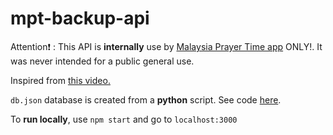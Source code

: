 # mpt-backup-api

Attention:exclamation: : This API is **internally** use by [Malaysia Prayer Time app](https://github.com/iqfareez/app_waktu_solat_malaysia) ONLY!. It was never intended for a public general use.

Inspired from [this video.](https://youtu.be/FLnxgSZ0DG4)

`db.json` database is created from a **python** script. See code [here](https://gist.github.com/iqfareez/a68e6dc0b00e07c9b054454cc2e56565).

To **run locally**, use `npm start` and go to `localhost:3000`

